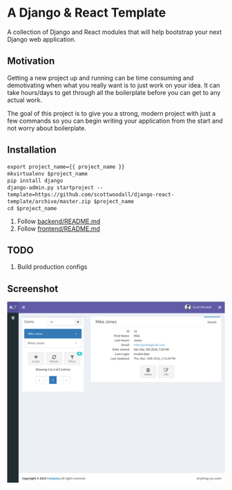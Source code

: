 # A Django & React Template
A collection of Django and React modules that will help bootstrap your next Django web
application.

## Motivation
Getting a new project up and running can be time consuming and demotivating when
what you really want is to just work on your idea. It can take hours/days to get
through all the boilerplate before you can get to any actual work.

The goal of this project is to give you a strong, modern project with just a few
commands so you can begin writing your application from the start and not worry about
boilerplate.

## Installation
```
export project_name={{ project_name }}
mkvirtualenv $project_name
pip install django
django-admin.py startproject --template=https://github.com/scottwoodall/django-react-template/archive/master.zip $project_name
cd $project_name
```
1. Follow [backend/README.md](backend/README.md)
1. Follow [frontend/README.md](frontend/README.md)

## TODO
1. Build production configs

## Screenshot
![screenshot](screenshot.png)
